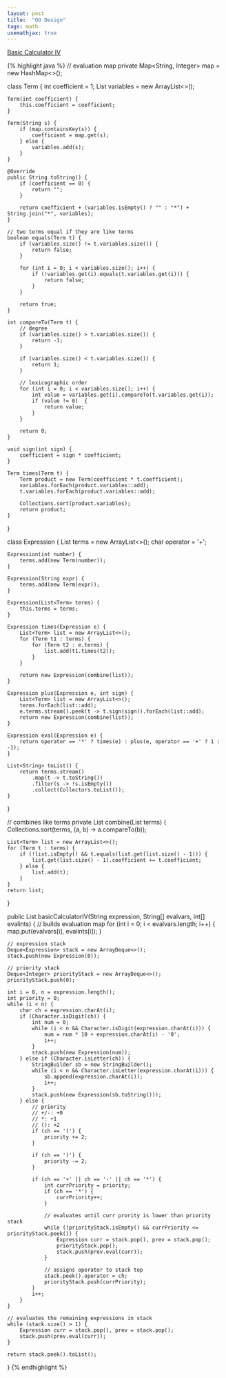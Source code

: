 ```yaml
---
layout: post
title:  "OO Design"
tags: math
usemathjax: true
---
```

[Basic Calculator IV][basic-calculator-iv]

{% highlight java %}
// evaluation map
private Map<String, Integer> map = new HashMap<>();

class Term {
    int coefficient = 1;
    List<String> variables = new ArrayList<>();

    Term(int coefficient) {
        this.coefficient = coefficient;
    }

    Term(String s) {
        if (map.containsKey(s)) {
            coefficient = map.get(s);
        } else {
            variables.add(s);
        }
    }

    @Override
    public String toString() {
        if (coefficient == 0) {
            return "";
        }

        return coefficient + (variables.isEmpty() ? "" : "*") + String.join("*", variables);
    }

    // two terms equal if they are like terms
    boolean equals(Term t) {
        if (variables.size() != t.variables.size()) {
            return false;
        }

        for (int i = 0; i < variables.size(); i++) {
            if (!variables.get(i).equals(t.variables.get(i))) {
                return false;
            }
        }

        return true;
    }

    int compareTo(Term t) {
        // degree
        if (variables.size() > t.variables.size()) {
            return -1;
        }

        if (variables.size() < t.variables.size()) {
            return 1;
        }

        // lexicographic order
        for (int i = 0; i < variables.size(); i++) {
            int value = variables.get(i).compareTo(t.variables.get(i));
            if (value != 0)  {
                return value;
            }
        }

        return 0;
    }

    void sign(int sign) {
        coefficient = sign * coefficient;
    }

    Term times(Term t) {
        Term product = new Term(coefficient * t.coefficient);
        variables.forEach(product.variables::add);
        t.variables.forEach(product.variables::add);

        Collections.sort(product.variables);
        return product;
    }
}

class Expression {
    List<Term> terms = new ArrayList<>();
    char operator = '+';

    Expression(int number) {
        terms.add(new Term(number));
    }

    Expression(String expr) {
        terms.add(new Term(expr));
    }

    Expression(List<Term> terms) {
        this.terms = terms;
    }

    Expression times(Expression e) {
        List<Term> list = new ArrayList<>();
        for (Term t1 : terms) {
            for (Term t2 : e.terms) {
                list.add(t1.times(t2));
            }
        }

        return new Expression(combine(list));
    }

    Expression plus(Expression e, int sign) {
        List<Term> list = new ArrayList<>();
        terms.forEach(list::add);
        e.terms.stream().peek(t -> t.sign(sign)).forEach(list::add);
        return new Expression(combine(list));
    }

    Expression eval(Expression e) {
        return operator == '*' ? times(e) : plus(e, operator == '+' ? 1 : -1);
    }

    List<String> toList() {
        return terms.stream()
            .map(t -> t.toString())
            .filter(s -> !s.isEmpty())
            .collect(Collectors.toList());
    }
}

// combines like terms
private List<Term> combine(List<Term> terms) {
    Collections.sort(terms, (a, b) -> a.compareTo(b));

    List<Term> list = new ArrayList<>();
    for (Term t : terms) {
        if (!list.isEmpty() && t.equals(list.get(list.size() - 1))) {
            list.get(list.size() - 1).coefficient += t.coefficient;
        } else {
            list.add(t);
        }
    }
    return list;
}

public List<String> basicCalculatorIV(String expression, String[] evalvars, int[] evalints) {
    // builds evaluation map
    for (int i = 0; i < evalvars.length; i++) {
        map.put(evalvars[i], evalints[i]);
    }

    // expression stack
    Deque<Expression> stack = new ArrayDeque<>();
    stack.push(new Expression(0));

    // priority stack
    Deque<Integer> priorityStack = new ArrayDeque<>();
    priorityStack.push(0);

    int i = 0, n = expression.length();
    int priority = 0;
    while (i < n) {
        char ch = expression.charAt(i);
        if (Character.isDigit(ch)) {
            int num = 0;
            while (i < n && Character.isDigit(expression.charAt(i))) {
                num = num * 10 + expression.charAt(i) - '0';
                i++;
            }
            stack.push(new Expression(num));
        } else if (Character.isLetter(ch)) {
            StringBuilder sb = new StringBuilder();
            while (i < n && Character.isLetter(expression.charAt(i))) {
                sb.append(expression.charAt(i));
                i++;
            }
            stack.push(new Expression(sb.toString()));
        } else {
            // priority
            // +/-: +0
            // *: +1
            // (): +2
            if (ch == '(') {
                priority += 2;
            }

            if (ch == ')') {
                priority -= 2;
            }

            if (ch == '+' || ch == '-' || ch == '*') {
                int currPriority = priority;
                if (ch == '*') {
                    currPriority++;
                }

                // evaluates until curr prority is lower than priority stack
                while (!priorityStack.isEmpty() && currPriority <= priorityStack.peek()) {
                    Expression curr = stack.pop(), prev = stack.pop();
                    priorityStack.pop();
                    stack.push(prev.eval(curr));
                }

                // assigns operator to stack top
                stack.peek().operator = ch;
                priorityStack.push(currPriority);
            }
            i++;  
        }
    }

    // evaluates the remaining expressions in stack
    while (stack.size() > 1) {
        Expression curr = stack.pop(), prev = stack.pop();
        stack.push(prev.eval(curr));
    }

    return stack.peek().toList();
}
{% endhighlight %}

[basic-calculator-iv]: https://leetcode.com/problems/basic-calculator-iv/

